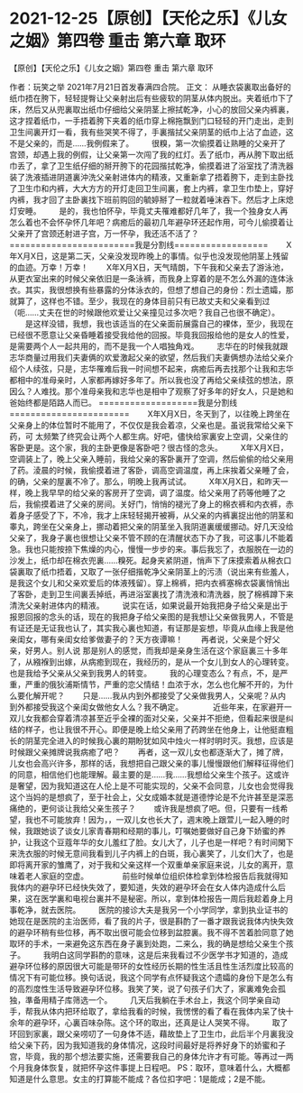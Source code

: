 # 2021-12-25【原创】【天伦之乐】《儿女之姻》第四卷 重击 第六章  取环



【原创】【天伦之乐】《儿女之姻》第四卷 重击 第六章  取环



 作者：玩笑之举 2021年7月21日首发春满四合院。
 正文：
   从睡衣袋裏取出备好的纸巾捂在胯下，轻轻提臀让父亲射出后有些疲软的阴茎从体内脱出。夹着纸巾下了床，然后又从兜裏取出纸巾仔细给父亲阴茎上擦拭乾净，小心的放回父亲内裤裏，这才捏着纸巾，一手捂着胯下夹着的纸巾穿上棉拖飘到门口轻轻的开门走出，走到卫生间裏开灯一看，我有些哭笑不得了，手裏揩拭父亲阴茎的纸巾上沾了血迹，这不是父亲的，而是……我例假来了。 　　很糗，第一次偷摸着让熟睡的父亲开了宫颈，却遇上我的例假，让父亲第一次闯了我的红灯。丢了纸巾，再从胯下取出纸巾丢了，拿了卫生纸仔细的掰开胯下的花园揩拭乾净，偷摸着进了浴室找了清洗器装了洗液插进阴道裏沖洗父亲射进体内的精液，又重新拿了捂着胯下，走到主卧找了卫生巾和内裤，大大方方的开灯走回卫生间裏，套上内裤，拿卫生巾垫上，穿好内裤，我才回了主卧裏找下班前购回的毓婷掰了一粒就着唾沫吞下。然后才上床熄灯安睡。 　　是的，我也怕怀孕，毕竟丈夫罹难都好几年了，我一个独身女人再怎么着也不会怀孕怀几年吧？病癒后的最初几年避孕环还起作用，可今儿偷摸着让父亲开了宫颈还射进子宫，万一怀孕，我还活不活了？ ========================我是分割线================== 　　X年X月X日，这是第二天，父亲没发现昨晚上的事情。似乎也没发现他阴茎上残留的血迹。万幸！万幸！ 　　X年X月X日，天气晴朗，下午我和父亲去了游泳池，从更衣室出来的时候父亲依旧是一条泳裤，而我身上穿着的是不怎么外漏的连体泳衣。其实，我很想换有些暴露的分体泳衣的，但想了想自己的身份：烈士遗孀，那就算了，这样也不错。至少，我现在的身体目前只有已故丈夫和父亲看到过（呃……丈夫在世的时候跟他欢爱让父亲撞见过多次吧？我自己也很不确定）。 　　是这样没错，我想，我也该适当的在父亲面前展露自己的裸体，至少，我现在已经很不愿意让父亲昏睡着接受我给他的回报。毕竟我回报给他的是女人的性爱，是需要两个人一起共用的，而不是我一个人唱独角戏。 　　志华在的时候我就跟志华商量过用我们夫妻俩的欢爱激起父亲的欲望，然后我们夫妻俩想办法给父亲介绍个人续弦，只是，志华罹难后我一时间想不起来，病癒后再去找那个让我和志华都相中的准母亲时，人家都再嫁好多年了。所以我也没了再给父亲续弦的想法，原因么？人难找。那个准母亲我和志华也是相中了观察了好多年的好女人，只是她和爸始终都是陌路人而已。 ===================我是分割线======================= 　　X年X月X日，冬天到了，以往晚上跨坐在父亲身上的体位暂时不能用了，不仅仅是我会着凉，父亲也是。虽说我常给父亲下药，可 太频繁了终究会让两个人都生病。好吧，儘快给家裏安上空调，父亲住的客卧更是。这个家，我的主卧更像是客卧吧？很古怪的念头。 　　X年X月X日，空调装上了，晚上父亲入睡前，我给父亲的客卧裏开了空调，然后偷偷的给父亲用了药。淩晨的时候，我偷摸着进了客卧，调高空调温度，再上床挨着父亲睡了会，的确，父亲的屋裏不冷了。那么，明晚上我再试试。 　　X年X月X日，和昨天一样，晚上我早早的给父亲的客房开了空调，调了温度。给父亲用了药等他睡了之后，我偷摸着进了父亲的房间。关好门，悄悄的褪光了身上的棉衣裤和内衣裤，赤着身子感受了下，不冷，我才上床轻轻揭开被褥，从父亲的内裤裏捉出他的阴茎和睾丸，跨坐在父亲身上，挪动着把父亲的阴茎坐入我阴道裏缓缓挪动。好几天没给父亲了，我身子裏也很想让父亲不管不顾的在清醒状态下办了我，可这事儿不能着急。我也只能按捺下焦燥的内心，慢慢一步步的来。事后我忘了，衣服脱在一边的沙发上，纸巾却在棉衣兜裏……糗死。起身夹紧阴道，悄声下了床摸索着从棉衣口袋裏取了纸巾捂着，又取了一张仔细揩乾净父亲阴茎上的污渍（说出来有些羞人，是我这个女儿和父亲欢爱后的体液残留）。穿上棉裤，把内衣裤塞棉衣袋裏悄悄出了客卧，走到卫生间裏丢掉纸，再进浴室裏找了清洗液和清洗器，脱了棉裤蹲下来清洗父亲射进体内的精液。 　　说实在话，如果说最开始我把身子给父亲是出于报恩回报的念头的话，现在的我把身子给父亲图的是我想让父亲做我男人，不管是有证还是无证我也认了，其实我心裏也知道，有证那是妄想，毕竟从血缘上我是他亲闺女，哪有亲闺女给爹做妻子的？天方夜谭嘛！ 　　再者说，父亲是个好父亲，好男人。别人说 那是别人的感觉，而我却是亲身生活在这个家庭裏三十多年了，从繈褓到出嫁，从病癒到现在，我经历的，是从一个女儿到女人的心理转变。也是我给予父亲从父亲到我男人的转变。 　　我的心理变态么？有点，不，是严重，严重的俄狄浦斯情节，严重的恋父情结！血浓于水，怎么也化解不开的，为什么要化解开呢？ 　　只是……我从内到外都接受了父亲做我男人，父亲呢？从内到外都接受我这个亲闺女做他女人么？我不确定。　　 　　近些年来，在家避开一双儿女我都会穿着清凉甚至近乎全裸的面对父亲，父亲并不拒绝，但看起来很是纠结的样子，也让我很不开心。即便是晚上给父亲用了药跨坐在他身上，让他挺直粗长的阴茎完全进入的时候我心裏的期盼犹如风中烛火一样时明时灭。我想，应该是时候跟父亲摊牌说我病癒了吧？ 　　再者，这一双儿女也都逐渐大了，摊了牌，儿女也会高兴许多，那样的话，我想把自己跟父亲的事儿慢慢跟他们解释征得他们的同意，相信他们也能理解。最主要的是……我……我想给父亲生个孩子。这或许是奢望，因为我知道这在人伦上是不可能实现的，父亲不会同意，儿女也会觉得我这个当妈的是想疯了，至于社会上，父女成婚本就是道德悖论是不允许甚至是深恶痛绝的，更何谈让我给父亲生孩子？ 　　或许我是想疯了吧。但，只要有一线希望，我也不可能放弃！因为，，一双儿女也长大了，週末晚上跟萱儿一起入睡的时候，我跟她谈了谈女儿家青春期和经期的事儿，叮嘱她要做好自己身下娇蜜的养护，让我这个豆蔻年华的女儿羞红了脸。女儿大了，儿子也是一样吧？有时间閑下来洗衣服的时候无意间我看到儿子内裤上的白斑，我心裏笑了，儿女们大了，也是即将离开家的雏鹰了，对于我和父亲这样一个双重单亲家庭来说，儿女的离开，意味着老人家庭的空虚。 　　　　前些时候单位组织体检拿到体检报告后我就得知我体内的避孕环已经快失效了，要知道，失效的避孕环会在女人体内造成什么后果，这在医学裏和电视台裏并不是秘密。所以，拿到体检报告一周后我趁着身上月事乾净，就去医院。 　　医院的接诊大夫是我另一个小学同学，拿到执业证书的她现在是医院的主治医师，看了我的片子，很是斟酌了一番才跟我说我体内快失效的避孕环稍有些位移，再不取出很可能会位移到盆腔裏。我不得不苦着脸同意了她取环的手术，一来避免这东西在身子裏到处跑，二来么，我的确是想给父亲生个孩子。 　　我明白这同学斟酌的意味，这是后来我看过不少医学书才知道的，造成避孕环位移的原因很大可能是带环的女性经历长期的性生活且性生活烈度比较高的情况下有可能位移。换句话说，我这个同学有点怀疑我这个遗孀的身份下是怎么有的高烈度性生活导致避孕环位移。我笑了笑，说了句孩子们大了，家裏难免会孤独，準备用精子库筛选一个。 　　几天后我躺在手术台上，我这个同学亲自动手，帮我从体内把环给取了，拿给我看的时候，我愣愣的看了看在我体内呆了快十余年的避孕环，心裏百味杂陈。这个环的取出，还真是让人哭笑不得。 　　取了环回到家裏，跟父亲唠叨了一句身体不适，藉故垫上了卫生巾，此后半个月裏我没给父亲下药，因为我知道我的身体情况，这段时间最好是将养好身下的娇蜜和子宫，毕竟，我的那个想法要实施，还需要我自己的身体允许才有可能。等再过一两个月我身体恢复，就把怀孕这件事提上日程吧。
 PS：取环，意味着什么，大概都知道是什么意思。女主的打算能不能成？各位扣字吧：1是能成；2是不能。
 


